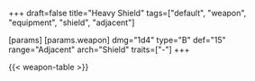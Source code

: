 +++
draft=false
title="Heavy Shield"
tags=["default", "weapon", "equipment", "shield", "adjacent"]

[params]
  [params.weapon]
    dmg="1d4"
    type="B"
    def="15"
    range="Adjacent"
    arch="Shield"
    traits=["-"]
+++

{{< weapon-table >}}


